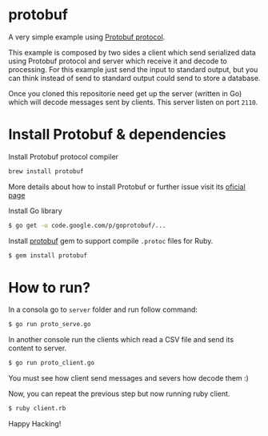 protobuf
========

A very simple example using [Protobuf protocol](https://developers.google.com/protocol-buffers/docs/proto).

This example is composed by two sides a client which send serialized data using Protobuf protocol and server which receive it and decode to processing. For this example just send the input to standard output, but you can think instead of send to standard output could send to store a database.

Once you cloned this repositorie need get up the server (written in Go) which will decode messages sent by clients. This server listen on port `2110`.

Install Protobuf & dependencies
========

Install Protobuf protocol compiler
```bash
brew install protobuf
```
More details about how to install Protobuf or further issue visit its [oficial page](https://developers.google.com/protocol-buffers/)


Install Go library
```bash
$ go get -u code.google.com/p/goprotobuf/...
```

Install [protobuf](https://github.com/localshred/protobuf) gem to support compile `.protoc` files for Ruby.

```bash
$ gem install protobuf
```

How to run?
======

In a consola go to `server` folder and run follow command:

```bash
$ go run proto_serve.go
```

In another console run the clients which read a CSV file and send its content to server.

```bash
$ go run proto_client.go
```

You must see how client send messages and severs how decode them :)

Now, you can repeat the previous step but now running ruby client.

```bash
$ ruby client.rb
```

Happy Hacking!
